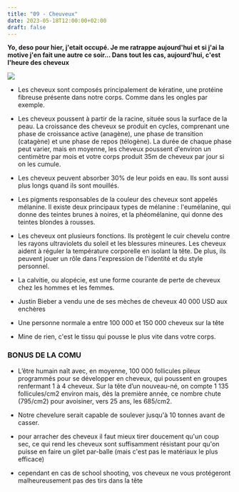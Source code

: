 ```yaml
---
title: "09 - Cheuveux"
date: 2023-05-18T12:00:00+02:00
draft: false
---
```


**Yo, deso pour hier, j'etait occupé. Je me ratrappe aujourd'hui et si j'ai la motive j'en fait une autre ce soir... Dans tout les cas, aujourd'hui, c'est l'heure des cheveux**

![](/img/09.jpg)

- Les cheveux sont composés principalement de kératine, une protéine fibreuse présente dans notre corps. Comme dans les ongles par exemple.

- Les cheveux poussent à partir de la racine, située sous la surface de la peau. La croissance des cheveux se produit en cycles, comprenant une phase de croissance active (anagène), une phase de transition (catagène) et une phase de repos (télogène). La durée de chaque phase peut varier, mais en moyenne, les cheveux poussent d'environ un centimètre par mois et votre corps produit 35m de cheveux par jour si on les cumule.

- Les cheveux peuvent absorber 30% de leur poids en eau. Ils sont aussi plus longs quand ils sont mouillés.  

- Les pigments responsables de la couleur des cheveux sont appelés mélanine. Il existe deux principaux types de mélanine : l'eumélanine, qui donne des teintes brunes à noires, et la phéomélanine, qui donne des teintes blondes à rousses.

- Les cheveux ont plusieurs fonctions. Ils protègent le cuir chevelu contre les rayons ultraviolets du soleil et les blessures mineures. Les cheveux aident à réguler la température corporelle en isolant la tête. De plus, ils peuvent jouer un rôle dans l'expression de l'identité et du style personnel.

- La calvitie, ou alopécie, est une forme courante de perte de cheveux chez les hommes et les femmes.

- Justin Bieber a vendu une de ses mèches de cheveux 40 000 USD aux enchères

- Une personne normale a entre 100 000 et 150 000 cheveux sur la tête

- Mine de rien, c'est le tissu qui pousse le plus vite dans votre corps.

### BONUS DE LA COMU

- L’être humain naît avec, en moyenne, 100 000 follicules pileux programmés pour se développer en cheveux, qui poussent en groupes renfermant 1 à 4 cheveux. Sur la tête d’un nouveau-né, on compte 1 135 follicules/cm2 environ mais, dès la première année, ce nombre chute (795/cm2) pour avoisiner, vers 25 ans, les 685/cm2.

- Notre chevelure serait capable de soulever jusqu'à 10 tonnes avant de casser.

- pour arracher des cheveux il faut mieux tirer doucement qu'un coup sec, ce qui rend les cheveux sont suffisamment résistant pour qu'on puisse en faire un gilet par-balle (mais c'est pas le matériaux le plus efficace)

- cependant en cas de school shooting, vos cheveux ne vous protégeront malheureusement pas des tirs dans la tête
